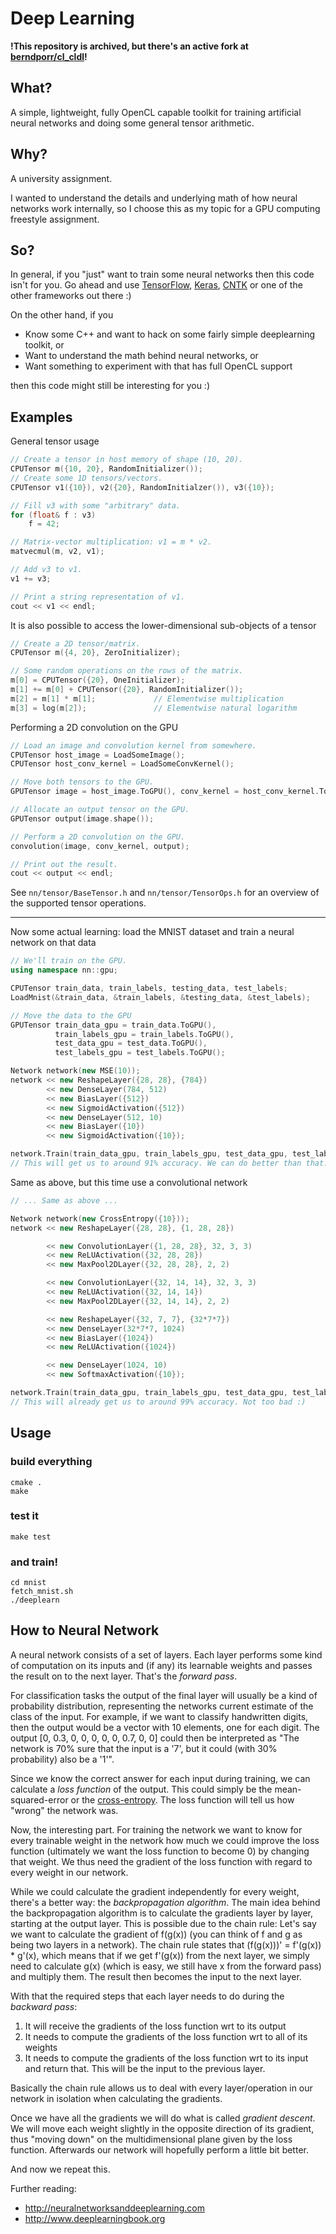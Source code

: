 # Deep Learning

**!This repository is archived, but there's an active fork at [berndporr/cl_cldl](https://github.com/berndporr/cl_cldl)!**

## What?

A simple, lightweight, fully OpenCL capable toolkit for training artificial neural networks and doing some general tensor arithmetic.

## Why?

A university assignment.

I wanted to understand the details and underlying math of how neural networks work internally, so I choose this as my topic for a GPU computing freestyle assignment.

## So?

In general, if you "just" want to train some neural networks then this code isn't for you. Go ahead and use [TensorFlow](https://www.tensorflow.org), [Keras](http://keras.io), [CNTK](https://github.com/Microsoft/CNTK) or one of the other frameworks out there :)

On the other hand, if you

* Know some C++ and want to hack on some fairly simple deeplearning toolkit, or
* Want to understand the math behind neural networks, or
* Want something to experiment with that has full OpenCL support

then this code might still be interesting for you :)

## Examples

General tensor usage

```C++
// Create a tensor in host memory of shape (10, 20).
CPUTensor m({10, 20}, RandomInitializer());
// Create some 1D tensors/vectors.
CPUTensor v1({10}), v2({20}, RandomInitialzer()), v3({10});

// Fill v3 with some "arbitrary" data.
for (float& f : v3)
    f = 42;

// Matrix-vector multiplication: v1 = m * v2.
matvecmul(m, v2, v1);

// Add v3 to v1.
v1 += v3;

// Print a string representation of v1.
cout << v1 << endl;
```

It is also possible to access the lower-dimensional sub-objects of a tensor

```C++
// Create a 2D tensor/matrix.
CPUTensor m({4, 20}, ZeroInitializer);

// Some random operations on the rows of the matrix.
m[0] = CPUTensor({20}, OneInitializer);
m[1] += m[0] + CPUTensor({20}, RandomInitializer());
m[2] = m[1] * m[1];             // Elementwise multiplication
m[3] = log(m[2]);               // Elementwise natural logarithm
```

Performing a 2D convolution on the GPU

```C++
// Load an image and convolution kernel from somewhere.
CPUTensor host_image = LoadSomeImage();
CPUTensor host_conv_kernel = LoadSomeConvKernel();

// Move both tensors to the GPU.
GPUTensor image = host_image.ToGPU(), conv_kernel = host_conv_kernel.ToGPU();

// Allocate an output tensor on the GPU.
GPUTensor output(image.shape());

// Perform a 2D convolution on the GPU.
convolution(image, conv_kernel, output);

// Print out the result.
cout << output << endl;
```

See `nn/tensor/BaseTensor.h` and `nn/tensor/TensorOps.h` for an overview of the supported
tensor operations.

---

Now some actual learning: load the MNIST dataset and train a neural network on that data

```C++
// We'll train on the GPU.
using namespace nn::gpu;

CPUTensor train_data, train_labels, testing_data, test_labels;
LoadMnist(&train_data, &train_labels, &testing_data, &test_labels);

// Move the data to the GPU
GPUTensor train_data_gpu = train_data.ToGPU(),
          train_labels_gpu = train_labels.ToGPU(),
          test_data_gpu = test_data.ToGPU(),
          test_labels_gpu = test_labels.ToGPU();

Network network(new MSE(10));
network << new ReshapeLayer({28, 28}, {784})
        << new DenseLayer(784, 512)
        << new BiasLayer({512})
        << new SigmoidActivation({512})
        << new DenseLayer(512, 10)
        << new BiasLayer({10})
        << new SigmoidActivation({10});

network.Train(train_data_gpu, train_labels_gpu, test_data_gpu, test_labels_gpu, 10, 16, 0.1f);
// This will get us to around 91% accuracy. We can do better than that.
```

Same as above, but this time use a convolutional network

```C++
// ... Same as above ...

Network network(new CrossEntropy({10}));
network << new ReshapeLayer({28, 28}, {1, 28, 28})

        << new ConvolutionLayer({1, 28, 28}, 32, 3, 3)
        << new ReLUActivation({32, 28, 28})
        << new MaxPool2DLayer({32, 28, 28}, 2, 2)

        << new ConvolutionLayer({32, 14, 14}, 32, 3, 3)
        << new ReLUActivation({32, 14, 14})
        << new MaxPool2DLayer({32, 14, 14}, 2, 2)

        << new ReshapeLayer({32, 7, 7}, {32*7*7})
        << new DenseLayer(32*7*7, 1024)
        << new BiasLayer({1024})
        << new ReLUActivation({1024})

        << new DenseLayer(1024, 10)
        << new SoftmaxActivation({10});

network.Train(train_data_gpu, train_labels_gpu, test_data_gpu, test_labels_gpu, 10, 16, 0.001f);
// This will already get us to around 99% accuracy. Not too bad :)
```

## Usage

### build everything
```
cmake .
make
```

### test it
```
make test
```

### and train!
```
cd mnist
fetch_mnist.sh
./deeplearn
```

## How to Neural Network

A neural network consists of a set of layers. Each layer performs some kind of computation on its inputs and (if any) its learnable weights and passes the result on to the next layer. That's the *forward pass*.

For classification tasks the output of the final layer will usually be a kind of probability distribution, representing the networks current estimate of the class of the input. For example, if we want to classify handwritten digits, then the output would be a vector with 10 elements, one for each digit. The output [0, 0.3, 0, 0, 0, 0, 0, 0.7, 0, 0] could then be interpreted as "The network is 70% sure that the input is a '7', but it could (with 30% probability) also be a '1'".

Since we know the correct answer for each input during training, we can calculate a *loss function* of the output. This could simply be the mean-squared-error or the [cross-entropy](https://en.wikipedia.org/wiki/Cross_entropy). The loss function will tell us how "wrong" the network was.

Now, the interesting part. For training the network we want to know for every trainable weight in the network how much we could improve the loss function (ultimately we want the loss function to become 0) by changing that weight. We thus need the gradient of the loss function with regard to every weight in our network.

While we could calculate the gradient independently for every weight, there's a better way: the *backpropagation algorithm*. The main idea behind the backpropagation algorithm is to calculate the gradients layer by layer, starting at the output layer. This is possible due to the chain rule: Let's say we want to calculate the gradient of f(g(x)) (you can think of f and g as being two layers in a network). The chain rule states that (f(g(x)))' = f'(g(x)) * g'(x), which means that if we get f'(g(x)) from the next layer, we simply need to calculate g(x) (which is easy, we still have x from the forward pass) and multiply them. The result then becomes the input to the next layer.

With that the required steps that each layer needs to do during the *backward pass*:

1. It will receive the gradients of the loss function wrt to its output
2. It needs to compute the gradients of the loss function wrt to all of its weights
3. It needs to compute the gradients of the loss function wrt to its input and return that. This will be the input to the previous layer.

Basically the chain rule allows us to deal with every layer/operation in our network in isolation when calculating the gradients.

Once we have all the gradients we will do what is called *gradient descent*. We will move each weight slightly in the opposite direction of its gradient, thus "moving down" on the multidimensional plane given by the loss function.
Afterwards our network will hopefully perform a little bit better.

And now we repeat this.

Further reading:
* http://neuralnetworksanddeeplearning.com
* http://www.deeplearningbook.org
